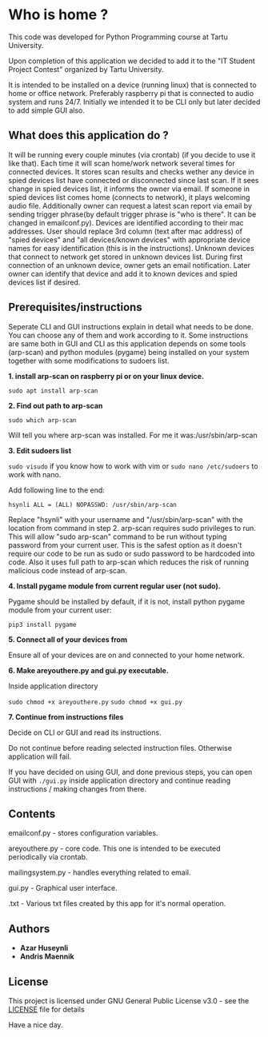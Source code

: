 # Who is home ?
This code was developed for Python Programming course at Tartu University.

Upon completion of this application we decided to add it to the "IT Student Project Contest" organized by Tartu University.

It is intended to be installed on a device (running linux) that is connected to home or office network. Preferably raspberry pi that is connected to audio system and runs 24/7. Initially we intended it to be CLI only but later decided to add simple GUI also.

## What does this application do ?

It will be running every couple minutes (via crontab) (if you decide to use it like that). Each time it will scan home/work network several times for connected devices. It stores scan results and checks wether any device in spied devices list have connected or disconnected since last scan. If it sees change in spied devices list, it informs the owner via email. If someone in spied devices list comes home (connects to network), it plays welcoming audio file. Additionally owner can request a latest scan report via email by sending trigger phrase(by default trigger phrase is "who is there". It can be changed in emailconf.py). Devices are identified according to their mac addresses. User should replace 3rd column (text after mac address) of "spied devices" and "all devices/known devices" with appropriate device names for easy identification (this is in the instructions). Unknown devices that connect to network get stored in unknown devices list. During first connection of an unknown device, owner gets an email notification. Later owner can identify that device and add it to known devices and spied devices list if desired.

## Prerequisites/instructions

Seperate CLI and GUI instructions explain in detail what needs to be done. You can choose any of them and work according to it. Some instructions are same both in GUI and CLI as this application depends on some tools (arp-scan) and python modules (pygame) being installed on your system together with some modifications to sudoers list.

**1. install arp-scan on raspberry pi or on your linux device.**

```sudo apt install arp-scan```

**2. Find out path to arp-scan**

```sudo which arp-scan```

Will tell you where arp-scan was installed. For me it was:/usr/sbin/arp-scan

**3. Edit sudoers list**

```sudo visudo``` if you know how to work with vim or ```sudo nano /etc/sudoers``` to work with nano.

Add following line to the end:

```hsynli ALL = (ALL) NOPASSWD: /usr/sbin/arp-scan```

Replace "hsynli" with your username and "/usr/sbin/arp-scan" with the location from command in step 2.
arp-scan requires sudo privileges to run. This will allow "sudo arp-scan" command to be run without typing password from your current user. This is the safest option as it doesn't require our code to be run as sudo or sudo password to be hardcoded into code. Also it uses full path to arp-scan which reduces the risk of running malicious code instead of arp-scan.

**4. Install pygame module from current regular user (not sudo).**

Pygame should be installed by default, if it is not, install python pygame module from your current user:

```pip3 install pygame```

**5. Connect all of your devices from**

Ensure all of your devices are on and connected to your home network.

**6. Make areyouthere.py and gui.py executable.**

Inside application directory

```sudo chmod +x areyouthere.py```
```sudo chmod +x gui.py```

**7. Continue from instructions files**

Decide on CLI or GUI and read its instructions.

Do not continue before reading selected instruction files. Otherwise application will fail.

If you have decided on using GUI, and done previous steps, you can open GUI with ```./gui.py``` inside application directory and continue reading instructions / making changes from there. 

## Contents

emailconf.py - stores configuration variables.

areyouthere.py - core code. This one is intended to be executed periodically via crontab. 

mailingsystem.py - handles everything related to email.

gui.py - Graphical user interface.

.txt - Various txt files created by this app for it's normal operation.

## Authors

* **Azar Huseynli**
* **Andris Maennik**

## License

This project is licensed under GNU General Public License v3.0 - see the [LICENSE](LICENSE) file for details

Have a nice day.
